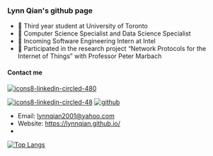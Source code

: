 ### Lynn Qian's github page

<!--
**lynnqian/lynnqian** is a ✨ _special_ ✨ repository because its `README.md` (this file) appears on your GitHub profile.

Here are some ideas to get you started:

- 🔭 I’m currently working on ...
- 🌱 I’m currently learning ...
- 👯 I’m looking to collaborate on ...
- 🤔 I’m looking for help with ...
- 💬 Ask me about ...
- 📫 How to reach me: ...
- 😄 Pronouns: ...
- ⚡ Fun fact: ...
-->

- :book: Third year student at University of Toronto
- :bookmark_tabs: Computer Science Specialist and Data Science Specialist
- :briefcase: Incoming Software Engineering Intern at Intel
- :paperclip: Participated in the research project “Network Protocols for the Internet of Things” with Professor Peter Marbach

#### Contact me

[![icons8-linkedin-circled-480](https://user-images.githubusercontent.com/33213104/167051431-fb1fa448-7562-4b34-a989-2e3cc639fd43.png)][1]


[![icons8-linkedin-circled-48](https://user-images.githubusercontent.com/33213104/167051302-759c7d39-2564-4b3e-a9f4-fea005087e86.png)][1]
[![github](https://cloud.githubusercontent.com/assets/17016297/18839843/0e06a67a-83d2-11e6-993a-b35a182500e0.png)][2]




- Email: lynnqian2001@yahoo.com
- Website: https://lynnqian.github.io/
- 
[1]: https://www.linkedin.com/in/lynn-qian-0257791bb/
[2]: https://github.com/lynnqian

<!--
[![Anurag’s github stats](https://github-readme-stats.vercel.app/api?username=lynnqian)](https://github.com/lynnqian)
-->
[![Top Langs](https://github-readme-stats.vercel.app/api/top-langs/?username=lynnqian&layout=compact)](https://github.com/lynnqian)
